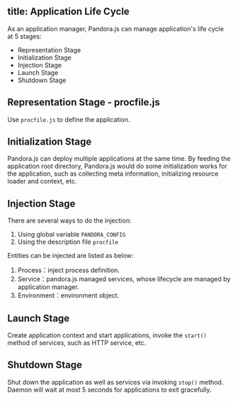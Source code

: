 title: Application Life Cycle
---

As an application manager, Pandora.js can manage application's life cycle at 5 stages:

- Representation Stage
- Initialization Stage
- Injection Stage
- Launch Stage
- Shutdown Stage

## Representation Stage - procfile.js

Use `procfile.js` to define the application.

## Initialization Stage

Pandora.js can deploy multiple applications at the same time. By feeding the application root directory, Pandora.js would do some initialization works for the application, such as collecting meta information, initializing resource loader and context, etc.

## Injection Stage

There are several ways to do the injection:

1. Using global variable `PANDORA_CONFIG` 
2. Using the description file `procfile` 

Entities can be injected are listed as below:

1. Process：inject process definition.
2. Service：pandora.js managed services, whose lifecycle are managed by application manager.
3. Environment：environment object.

## Launch Stage

Create application context and start applications, invoke the `start()` method of services, such as HTTP service, etc.

## Shutdown Stage

Shut down the application as well as services via invoking `stop()` method. Daemon will wait at most 5 seconds for applications to exit gracefully.
